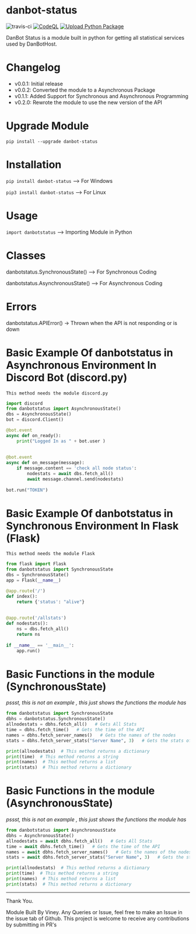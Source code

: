 # danbot-status
![travis-ci](https://travis-ci.com/VineyS/danbot-status-py.svg?branch=main)
[![CodeQL](https://github.com/VineyS/danbot-status-py/actions/workflows/codeql-analysis.yml/badge.svg)](https://github.com/VineyS/danbot-status-py/actions/workflows/codeql-analysis.yml)
[![Upload Python Package](https://github.com/VineyS/danbot-status-py/actions/workflows/python-publish.yml/badge.svg)](https://github.com/VineyS/danbot-status-py/actions/workflows/python-publish.yml)

DanBot Status is a module built in python for getting all statistical services used by DanBotHost.
# Changelog
- v0.0.1: Initial release
- v0.0.2: Converted the module to a Asynchronous Package
- v0.1.1: Added Support for Synchronous and Asynchronous Programming 
- v0.2.0: Rewrote the module to use the new version of the API

# Upgrade Module
`pip install --upgrade danbot-status`

# Installation
`pip install danbot-status`  --> For Windows

`pip3 install danbot-status`  -->   For Linux

# Usage 
`import danbotstatus`  --> Importing Module in Python

# Classes
danbotstatus.SynchronousState()  -->  For Synchronous Coding

danbotstatus.AsynchronousState()  -->  For Asynchronous Coding

# Errors
danbotstatus.APIError()  ->  Thrown when the API is not responding or is down

# Basic Example Of danbotstatus in Asynchronous Environment In Discord Bot (discord.py)

` This method needs the module discord.py `
```py
import discord
from danbotstatus import AsynchronousState()
dbs = AsynchronousState()
bot = discord.Client()

@bot.event
async def on_ready():
    print("Logged In as " + bot.user )
    
    
@bot.event
async def on_message(message):
    if message.content == 'check all node status':
        nodestats = await dbs.fetch_all()
        await message.channel.send(nodestats)
        
bot.run("TOKEN")
```
# Basic Example Of danbotstatus in Synchronous Environment In Flask (Flask)

` This method needs the module Flask `
```py
from flask import Flask
from danbotstatus import SynchronousState
dbs = SynchronousState()
app = Flask(__name__)

@app.route('/')
def index():
    return {'status': "alive"}
    
    
@app.route('/allstats')
def nodestats():
    ns = dbs.fetch_all()
    return ns
        
if __name__ == '__main__':
    app.run()
```
# Basic Functions in the module (SynchronousState)
*pssst, this is not an example , this just shows the functions the module has*
```py
from danbotstatus import SynchronousState
dbhs = danbotstatus.SynchronousState()
allnodestats = dbhs.fetch_all()   # Gets All Stats
time = dbhs.fetch_time()   # Gets the time of the API
names = dbhs.fetch_server_names()   # Gets the names of the nodes
stats = dbhs.fetch_server_stats("Server Name", 3)   # Gets the stats of the specific servers, Accepts 2 Optional Arguements, either the server name or the index positioning of the dictionary

print(allnodestats)  # This method returns a dictionary
print(time)  # This method returns a string
print(names)  # This method returns a list
print(stats)  # This method returns a dictionary
```
# Basic Functions in the module (AsynchronousState)
*pssst, this is not an example , this just shows the functions the module has*
```py
from danbotstatus import AsynchronousState
dbhs = AsynchronousState()
allnodestats = await dbhs.fetch_all()   # Gets All Stats
time = await dbhs.fetch_time()   # Gets the time of the API
names = await dbhs.fetch_server_names()   # Gets the names of the nodes
stats = await dbhs.fetch_server_stats("Server Name", 3)   # Gets the stats of the specific servers, Accepts 2 Optional Arguements, either the server name or the index positioning of the dictionary

print(allnodestats)  # This method returns a dictionary
print(time)  # This method returns a string
print(names)  # This method returns a list
print(stats)  # This method returns a dictionary
```
---

Thank You.

Module Built By Viney. Any Queries or Issue, feel free to make an Issue in the issue tab of Github. This project is welcome to receive any contributions by submitting in  PR's
